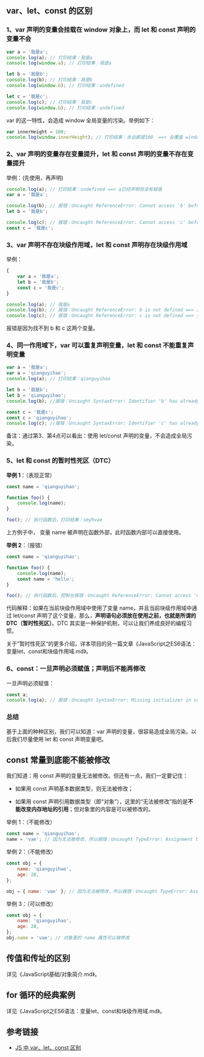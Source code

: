 ## var、let、const 的区别

### 1、var 声明的变量会挂载在 window 对象上，而 let 和 const 声明的变量不会

```js
var a = '我是a';
console.log(a); // 打印结果：我是a
console.log(window.a); // 打印结果：我是a
```

```js
let b = '我是b';
console.log(b); // 打印结果：我是b
console.log(window.b); // 打印结果：undefined
```

```js
let c = '我是c';
console.log(c); // 打印结果：我是c
console.log(window.b); // 打印结果：undefined
```

var 的这一特性，会造成 window 全局变量的污染。举例如下：

```js
var innerHeight = 100;
console.log(window.innerHeight); // 打印结果：永远都是100  ==> 会覆盖 window 自带的 innerHeight 属性
```

### 2、var 声明的变量存在变量提升，let 和 const 声明的变量不存在变量提升

举例：(先使用，再声明)

```js
console.log(a); // 打印结果：undefined ==> a已经声明但没有赋值
var a = '我是a';
```

```js
console.log(b); // 报错：Uncaught ReferenceError: Cannot access 'b' before initialization ==> 找不到b这个变量
let b = '我是b';
```

```js
console.log(c); // 报错：Uncaught ReferenceError: Cannot access 'c' before initialization ==> 找不到c这个变量
const c = '我是c';
```

### 3、var 声明不存在块级作用域，let 和 const 声明存在块级作用域

举例：

```js
{
    var a = '我是a';
    let b = '我是b';
    const c = '我是c';
}

console.log(a); // 我是a
console.log(b); // 报错：Uncaught ReferenceError: b is not defined ==> 找不到b这个变量
console.log(c); // 报错：Uncaught ReferenceError: c is not defined ==> 找不到c这个变量
```

报错是因为找不到 b 和 c 这两个变量。

### 4、同一作用域下，var 可以重复声明变量，let 和 const 不能重复声明变量

```js
var a = '我是a';
var a = 'qianguyihao';
console.log(a); // 打印结果：qianguyihao
```

```js
let b = '我是b';
let b = 'qianguyihao';
console.log(b); //报错：Uncaught SyntaxError: Identifier 'b' has already been declared  ==> 变量 b 已经被声明了
```

```js
const c = '我是c';
const c = 'qianguyihao';
console.log(c); //报错：Uncaught SyntaxError: Identifier 'c' has already been declared  ==> 变量 c 已经被声明了
```

备注：通过第3、第4点可以看出：使用 let/const 声明的变量，不会造成全局污染。



### 5、let 和 const 的暂时性死区（DTC）

**举例 1**：（表现正常）

```js
const name = 'qianguyihao';

function foo() {
    console.log(name);
}

foo(); // 执行函数后，打印结果：smyhvae
```

上方例子中， 变量 name 被声明在函数外部，此时函数内部可以直接使用。

**举例 2**：（报错）

```js
const name = 'qianguyihao';

function foo() {
    console.log(name);
    const name = 'hello';
}

foo(); // 执行函数后，控制台报错：Uncaught ReferenceError: Cannot access 'name' before initialization
```

代码解释：如果在当前块级作用域中使用了变量 name，并且当前块级作用域中通过 let/const 声明了这个变量，那么，**声明语句必须放在使用之前，也就是所谓的 DTC（暂时性死区）**。DTC 其实是一种保护机制，可以让我们养成良好的编程习惯。

关于”暂时性死区“的更多介绍，详本项目的另一篇文章《JavaScript之ES6语法：变量let、const和块级作用域.md》。


### 6、const：一旦声明必须赋值；声明后不能再修改

一旦声明必须赋值：

```js
const a;
console.log(a); // 报错：Uncaught SyntaxError: Missing initializer in const declaration
```

### 总结

基于上面的种种区别，我们可以知道：var 声明的变量，很容易造成全局污染。以后我们尽量使用 let 和 const 声明变量吧。





## const 常量到底能不能被修改

我们知道：用 const 声明的变量无法被修改。但还有一点，我们一定要记住：

-   如果用 const 声明基本数据类型，则无法被修改；

-   如果用 const 声明引用数据类型（即“对象”），这里的“无法被修改”指的是**不能改变内存地址的引用**；但对象里的内容是可以被修改的。

举例 1：（不能修改）

```js
const name = 'qianguyihao';
name = 'vae'; // 因为无法被修改，所以报错：Uncaught TypeError: Assignment to constant variable
```

举例 2：（不能修改）

```js
const obj = {
    name: 'qianguyihao',
    age: 28,
};

obj = { name: 'vae' }; // 因为无法被修改，所以报错：Uncaught TypeError: Assignment to constant variable
```

举例 3：（可以修改）

```js
const obj = {
    name: 'qianguyihao',
    age: 28,
};
obj.name = 'vae'; // 对象里的 name 属性可以被修改
```

## 传值和传址的区别

详见《JavaScript基础/对象简介.md》。

## for 循环的经典案例

详见《JavaScript之ES6语法：变量let、const和块级作用域.md》。

## 参考链接

-   [JS 中 var、let、const 区别](https://juejin.im/post/5e49249be51d4526e651b654)
